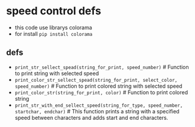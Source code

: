 # speed control defs
- this code use librarys colorama
- for install
`pip install colorama`
## defs
   - `print_str_sellect_spead(string_for_print, speed_number)` # Function to print string with selected speed
   - `print_color_str_sellect_spead(string_for_print, select_color, speed_number)` # Function to print colored string with selected speed
   - `print_color_str(string_for_print, color)` # Function to print colored string
   - `print_str_with_end_sellect_speed(string_for_type, speed_number, startchar, endchar)` # This function prints a string with a specified speed between characters and adds start and end characters.
